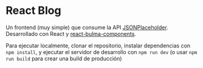 # React Blog
Un frontend (muy simple) que consume la API [JSONPlaceholder](https://jsonplaceholder.typicode.com/). Desarrollado con React y [react-bulma-components](https://www.npmjs.com/package/react-bulma-components).

Para ejecutar localmente, clonar el repositorio, instalar dependencias con `npm install`, y ejecutar el servidor de desarrollo con `npm run dev` (o usar `npm run build` para crear una build de producción)

